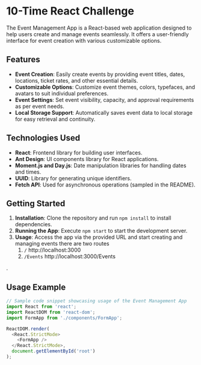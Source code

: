 # 10-Time React Challenge

The Event Management App is a React-based web application designed to help users create and manage events seamlessly. It offers a user-friendly interface for event creation with various customizable options.

## Features

- **Event Creation**: Easily create events by providing event titles, dates, locations, ticket rates, and other essential details.
- **Customizable Options**: Customize event themes, colors, typefaces, and avatars to suit individual preferences.
- **Event Settings**: Set event visibility, capacity, and approval requirements as per event needs.
- **Local Storage Support**: Automatically saves event data to local storage for easy retrieval and continuity.

## Technologies Used

- **React**: Frontend library for building user interfaces.
- **Ant Design**: UI components library for React applications.
- **Moment.js and Day.js**: Date manipulation libraries for handling dates and times.
- **UUID**: Library for generating unique identifiers.
- **Fetch API**: Used for asynchronous operations (sampled in the README).

## Getting Started

1. **Installation**: Clone the repository and run `npm install` to install dependencies.
2. **Running the App**: Execute `npm start` to start the development server.
3. **Usage**: Access the app via the provided URL and start creating and managing events 
      there are two routes 
      1. `/`  http://localhost:3000
      2. `/Events`  http://localhost:3000/Events
     

.


## Usage Example

```javascript
// Sample code snippet showcasing usage of the Event Management App
import React from 'react';
import ReactDOM from 'react-dom';
import FormApp from './components/FormApp';

ReactDOM.render(
  <React.StrictMode>
    <FormApp />
  </React.StrictMode>,
  document.getElementById('root')
);
